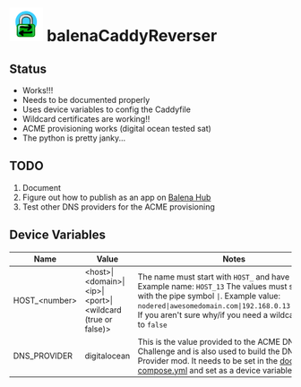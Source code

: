 # <img src="caddy-dumb.png" alt="crappy caddy logo" width="60" /> balenaCaddyReverser

## Status
* Works!!!
* Needs to be documented properly
* Uses device variables to config the Caddyfile
* Wildcard certificates are working!!
* ACME provisioning works (digital ocean tested sat)
* The python is pretty janky...

## TODO
1. Document
2. Figure out how to publish as an app on [Balena Hub](https://hub.balena.io)
3. Test other DNS providers for the ACME provisioning

## Device Variables
|Name|Value|Notes|
|---|---|---|
|HOST_\<number>| \<host>\|\<domain>\|\<ip>\|\<port>\|\<wildcard (true or false)>|The name must start with `HOST_` and have a number. Example name: `HOST_13` The values must separated with the pipe symbol `\|`. Example value: `nodered\|awesomedomain.com\|192.168.0.13\|4200\|true` If you aren't sure why/if you need a wildcard... set it to `false`|
|DNS_PROVIDER|digitalocean|This is the value provided to the ACME DNS Challenge and is also used to build the DNS Provider mod. It needs to be set in the [docker-compose.yml]('./docker-compose.yml') and set as a device variable. |
